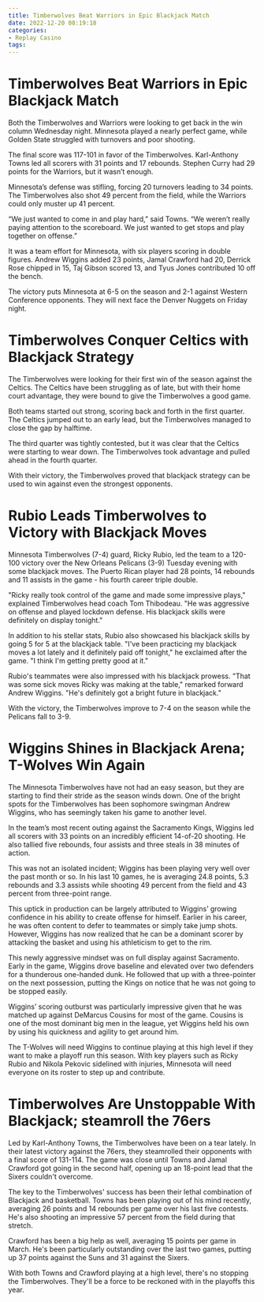 ```yaml
---
title: Timberwolves Beat Warriors in Epic Blackjack Match
date: 2022-12-20 08:19:18
categories:
- Replay Casino
tags:
---
```



#  Timberwolves Beat Warriors in Epic Blackjack Match

Both the Timberwolves and Warriors were looking to get back in the win column Wednesday night. Minnesota played a nearly perfect game, while Golden State struggled with turnovers and poor shooting.

The final score was 117-101 in favor of the Timberwolves. Karl-Anthony Towns led all scorers with 31 points and 17 rebounds. Stephen Curry had 29 points for the Warriors, but it wasn’t enough.

Minnesota’s defense was stifling, forcing 20 turnovers leading to 34 points. The Timberwolves also shot 49 percent from the field, while the Warriors could only muster up 41 percent.

“We just wanted to come in and play hard,” said Towns. “We weren’t really paying attention to the scoreboard. We just wanted to get stops and play together on offense.”

It was a team effort for Minnesota, with six players scoring in double figures. Andrew Wiggins added 23 points, Jamal Crawford had 20, Derrick Rose chipped in 15, Taj Gibson scored 13, and Tyus Jones contributed 10 off the bench.

The victory puts Minnesota at 6-5 on the season and 2-1 against Western Conference opponents. They will next face the Denver Nuggets on Friday night.

#  Timberwolves Conquer Celtics with Blackjack Strategy

The Timberwolves were looking for their first win of the season against the Celtics. The Celtics have been struggling as of late, but with their home court advantage, they were bound to give the Timberwolves a good game.

Both teams started out strong, scoring back and forth in the first quarter. The Celtics jumped out to an early lead, but the Timberwolves managed to close the gap by halftime.

The third quarter was tightly contested, but it was clear that the Celtics were starting to wear down. The Timberwolves took advantage and pulled ahead in the fourth quarter.

With their victory, the Timberwolves proved that blackjack strategy can be used to win against even the strongest opponents.

#  Rubio Leads Timberwolves to Victory with Blackjack Moves

Minnesota Timberwolves (7-4) guard, Ricky Rubio, led the team to a 120-100 victory over the New Orleans Pelicans (3-9) Tuesday evening with some blackjack moves. The Puerto Rican player had 28 points, 14 rebounds and 11 assists in the game - his fourth career triple double.

"Ricky really took control of the game and made some impressive plays," explained Timberwolves head coach Tom Thibodeau. "He was aggressive on offense and played lockdown defense. His blackjack skills were definitely on display tonight."

In addition to his stellar stats, Rubio also showcased his blackjack skills by going 5 for 5 at the blackjack table. "I've been practicing my blackjack moves a lot lately and it definitely paid off tonight," he exclaimed after the game. "I think I'm getting pretty good at it."

Rubio's teammates were also impressed with his blackjack prowess. "That was some sick moves Ricky was making at the table," remarked forward Andrew Wiggins. "He's definitely got a bright future in blackjack."

With the victory, the Timberwolves improve to 7-4 on the season while the Pelicans fall to 3-9.

#  Wiggins Shines in Blackjack Arena; T-Wolves Win Again

The Minnesota Timberwolves have not had an easy season, but they are starting to find their stride as the season winds down. One of the bright spots for the Timberwolves has been sophomore swingman Andrew Wiggins, who has seemingly taken his game to another level.

In the team’s most recent outing against the Sacramento Kings, Wiggins led all scorers with 33 points on an incredibly efficient 14-of-20 shooting. He also tallied five rebounds, four assists and three steals in 38 minutes of action.

This was not an isolated incident; Wiggins has been playing very well over the past month or so. In his last 10 games, he is averaging 24.8 points, 5.3 rebounds and 3.3 assists while shooting 49 percent from the field and 43 percent from three-point range.

This uptick in production can be largely attributed to Wiggins’ growing confidence in his ability to create offense for himself. Earlier in his career, he was often content to defer to teammates or simply take jump shots. However, Wiggins has now realized that he can be a dominant scorer by attacking the basket and using his athleticism to get to the rim.

This newly aggressive mindset was on full display against Sacramento. Early in the game, Wiggins drove baseline and elevated over two defenders for a thunderous one-handed dunk. He followed that up with a three-pointer on the next possession, putting the Kings on notice that he was not going to be stopped easily.

Wiggins’ scoring outburst was particularly impressive given that he was matched up against DeMarcus Cousins for most of the game. Cousins is one of the most dominant big men in the league, yet Wiggins held his own by using his quickness and agility to get around him.

The T-Wolves will need Wiggins to continue playing at this high level if they want to make a playoff run this season. With key players such as Ricky Rubio and Nikola Pekovic sidelined with injuries, Minnesota will need everyone on its roster to step up and contribute.

#  Timberwolves Are Unstoppable With Blackjack; steamroll the 76ers

Led by Karl-Anthony Towns, the Timberwolves have been on a tear lately. In their latest victory against the 76ers, they steamrolled their opponents with a final score of 131-114. The game was close until Towns and Jamal Crawford got going in the second half, opening up an 18-point lead that the Sixers couldn't overcome.

The key to the Timberwolves' success has been their lethal combination of Blackjack and basketball. Towns has been playing out of his mind recently, averaging 26 points and 14 rebounds per game over his last five contests. He's also shooting an impressive 57 percent from the field during that stretch.

Crawford has been a big help as well, averaging 15 points per game in March. He's been particularly outstanding over the last two games, putting up 37 points against the Suns and 31 against the Sixers.

With both Towns and Crawford playing at a high level, there's no stopping the Timberwolves. They'll be a force to be reckoned with in the playoffs this year.